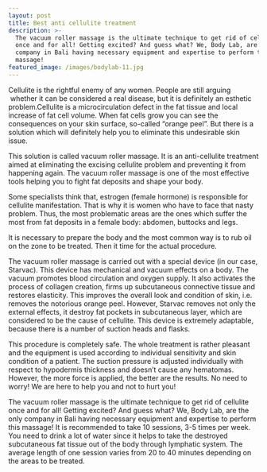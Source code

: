 ```yaml
---
layout: post
title: Best anti cellulite treatment
description: >-
  The vacuum roller massage is the ultimate technique to get rid of cellulite
  once and for all! Getting excited? And guess what? We, Body Lab, are the only
  company in Bali having necessary equipment and expertise to perform this
  massage!
featured_image: /images/bodylab-11.jpg
---
```


Cellulite is the rightful enemy of any women. People are still arguing &nbsp;whether it can be considered a real disease, but it is definitely an esthetic problem.Cellulite is a microcirculation defect in the fat tissue and local increase of fat cell volume. When fat cells grow you can see the consequences on your skin surface, so-called “orange peel”. But there is a solution which will definitely help you to eliminate this undesirable skin issue.

This solution is called vacuum roller massage. It is an anti-cellulite treatment aimed at eliminating the excising cellulite problem and preventing it from happening again. The vacuum roller massage is one of the most effective tools helping you to fight fat deposits and shape your body.

Some specialists think that, estrogen (female hormone) is responsible for cellulite manifestation. That is why it is women who have to face that nasty problem. Thus, the most problematic areas are the ones which suffer the most from fat deposits in a female body: abdomen, buttocks and legs.

It is necessary to prepare the body and the most common way is to rub oil on the zone to be treated. Then it time for the actual procedure. &nbsp;&nbsp;

The vacuum roller massage is carried out with a special device (in our case, Starvac). This device has mechanical and vacuum effects on a body. The vacuum promotes blood circulation and oxygen supply. It also activates the process of collagen creation, firms up subcutaneous connective tissue and restores elasticity. This improves the overall look and condition of skin, i.e. removes the notorious orange peel. However, Starvac removes not only the external effects, it destroy fat pockets in subcutaneous layer, which are considered to be the cause of cellulite. This device is extremely adaptable, because there is a number of suction heads and flasks. &nbsp; &nbsp; &nbsp; &nbsp; &nbsp;&nbsp;

This procedure is completely safe. The whole treatment is rather pleasant and the equipment is used according to individual sensitivity and skin condition of a patient. The suction pressure is adjusted individually with respect to hypodermis thickness and doesn’t cause any hematomas. However, the more force is applied, the better are the results. No need to worry! We are here to help you and not to hurt you! &nbsp;&nbsp;

The vacuum roller massage is the ultimate technique to get rid of cellulite once and for all! Getting excited? And guess what? We, Body Lab, are the only company in Bali having necessary equipment and expertise to perform this massage! It is recommended to take 10 sessions, 3-5 times per week. You need to drink a lot of water since it helps to take the destroyed subcutaneous fat tissue out of the body through lymphatic system. The average length of one session varies from 20 to 40 minutes depending on the areas to be treated.

<br>&nbsp;